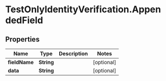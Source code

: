 # TestOnlyIdentityVerification.AppendedField

## Properties

Name | Type | Description | Notes
------------ | ------------- | ------------- | -------------
**fieldName** | **String** |  | [optional] 
**data** | **String** |  | [optional] 


